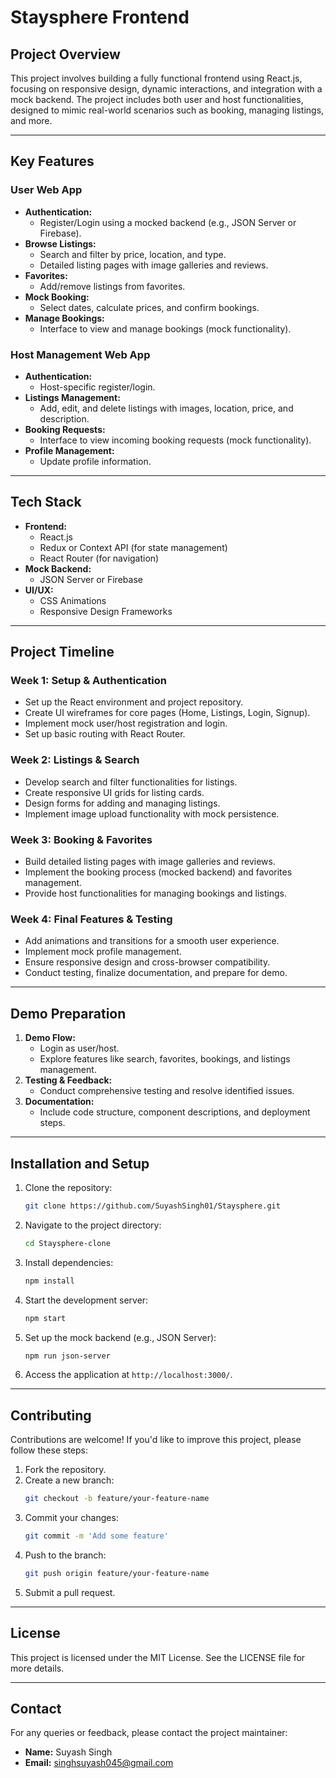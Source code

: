# Staysphere Frontend

## **Project Overview**

This project involves building a fully functional frontend using React.js, focusing on responsive design, dynamic interactions, and integration with a mock backend. The project includes both user and host functionalities, designed to mimic real-world scenarios such as booking, managing listings, and more.

---

## **Key Features**

### **User Web App**

- **Authentication:**
  - Register/Login using a mocked backend (e.g., JSON Server or Firebase).
- **Browse Listings:**
  - Search and filter by price, location, and type.
  - Detailed listing pages with image galleries and reviews.
- **Favorites:**
  - Add/remove listings from favorites.
- **Mock Booking:**
  - Select dates, calculate prices, and confirm bookings.
- **Manage Bookings:**
  - Interface to view and manage bookings (mock functionality).

### **Host Management Web App**

- **Authentication:**
  - Host-specific register/login.
- **Listings Management:**
  - Add, edit, and delete listings with images, location, price, and description.
- **Booking Requests:**
  - Interface to view incoming booking requests (mock functionality).
- **Profile Management:**
  - Update profile information.

---

## **Tech Stack**

- **Frontend:**
  - React.js
  - Redux or Context API (for state management)
  - React Router (for navigation)
- **Mock Backend:**
  - JSON Server or Firebase
- **UI/UX:**
  - CSS Animations
  - Responsive Design Frameworks

---

## **Project Timeline**

### **Week 1: Setup & Authentication**

- Set up the React environment and project repository.
- Create UI wireframes for core pages (Home, Listings, Login, Signup).
- Implement mock user/host registration and login.
- Set up basic routing with React Router.

### **Week 2: Listings & Search**

- Develop search and filter functionalities for listings.
- Create responsive UI grids for listing cards.
- Design forms for adding and managing listings.
- Implement image upload functionality with mock persistence.

### **Week 3: Booking & Favorites**

- Build detailed listing pages with image galleries and reviews.
- Implement the booking process (mocked backend) and favorites management.
- Provide host functionalities for managing bookings and listings.

### **Week 4: Final Features & Testing**

- Add animations and transitions for a smooth user experience.
- Implement mock profile management.
- Ensure responsive design and cross-browser compatibility.
- Conduct testing, finalize documentation, and prepare for demo.

---

## **Demo Preparation**

1. **Demo Flow:**
   - Login as user/host.
   - Explore features like search, favorites, bookings, and listings management.
2. **Testing & Feedback:**
   - Conduct comprehensive testing and resolve identified issues.
3. **Documentation:**
   - Include code structure, component descriptions, and deployment steps.

---

## **Installation and Setup**

1. Clone the repository:
   ```bash
   git clone https://github.com/SuyashSingh01/Staysphere.git
   ```
2. Navigate to the project directory:
   ```bash
   cd Staysphere-clone
   ```
3. Install dependencies:
   ```bash
   npm install
   ```
4. Start the development server:
   ```bash
   npm start
   ```
5. Set up the mock backend (e.g., JSON Server):
   ```bash
   npm run json-server
   ```
6. Access the application at `http://localhost:3000/`.

---

## **Contributing**

Contributions are welcome! If you'd like to improve this project, please follow these steps:

1. Fork the repository.
2. Create a new branch:
   ```bash
   git checkout -b feature/your-feature-name
   ```
3. Commit your changes:
   ```bash
   git commit -m 'Add some feature'
   ```
4. Push to the branch:
   ```bash
   git push origin feature/your-feature-name
   ```
5. Submit a pull request.

---

## **License**

This project is licensed under the MIT License. See the LICENSE file for more details.

---

## **Contact**

For any queries or feedback, please contact the project maintainer:

- **Name:** Suyash Singh
- **Email:** singhsuyash045@gmail.com
